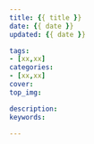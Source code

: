 ```yaml
---
title: {{ title }}
date: {{ date }}
updated: {{ date }}

tags:
- [xx,xx]
categories:
- [xx,xx]
cover: 
top_img: 

description: 
keywords:  

---
```

